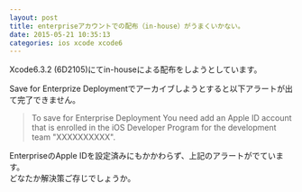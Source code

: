 ```yaml
---
layout: post
title: enterpriseアカウントでの配布（in-house）がうまくいかない。
date: 2015-05-21 10:35:13
categories: ios xcode xcode6
---
```

<!-- {% raw %} -->
<p>Xcode6.3.2 (6D2105)にてin-houseによる配布をしようとしています。</p>

<p>Save for Enterprize Deploymentでアーカイブしようとすると以下アラートが出て完了できません。</p>

<blockquote>
  <p>To save for Enterprise Deployment You need add an Apple ID account that is enrolled in the iOS Developer Program for the development team "XXXXXXXXXX".</p>
</blockquote>

<p>EnterpriseのApple IDを設定済みにもかかわらず、上記のアラートがでています。<br>
どなたか解決策ご存じでしょうか。</p>
<!-- {% endraw %} -->
